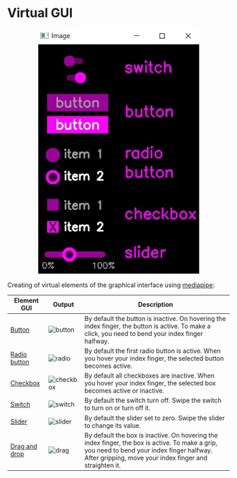 # Virtual GUI

<p align="center">
  <img src="https://github.com/Alekselion/virtual-gui/blob/master/illustrations/elements.jpg" alt="gui">
</p>

Creating of virtual elements of the graphical interface using [mediapipe](https://mediapipe.dev/):

Element GUI | Output | Description
------------|--------|------------
[Button](https://github.com/Alekselion/virtual-gui/blob/master/button.py) | ![button](https://github.com/Alekselion/virtual-gui/blob/master/illustrations/button.gif) | By default the button is inactive. On hovering the index finger, the button is active. To make a click, you need to bend your index finger halfway. 
[Radio button](https://github.com/Alekselion/virtual-gui/blob/master/radioButton.py) | ![radio](https://github.com/Alekselion/virtual-gui/blob/master/illustrations/radio.gif) | By default the first radio button is active. When you hover your index finger, the selected button becomes active.
[Checkbox](https://github.com/Alekselion/virtual-gui/blob/master/checkbox.py) | ![checkbox](https://github.com/Alekselion/virtual-gui/blob/master/illustrations/checkbox.gif) | By default all checkboxes are inactive. When you hover your index finger, the selected box becomes active or inactive.
[Switch](https://github.com/Alekselion/virtual-gui/blob/master/switch.py) | ![switch](https://github.com/Alekselion/virtual-gui/blob/master/illustrations/switch.gif) | By default the switch turn off. Swipe the switch to turn on or turn off it.
[Slider](https://github.com/Alekselion/virtual-gui/blob/master/slider.py) | ![slider](https://github.com/Alekselion/virtual-gui/blob/master/illustrations/slider.gif) | By default the slider set to zero. Swipe the slider to change its value.
[Drag and drop](https://github.com/Alekselion/virtual-gui/blob/master/dragDrop.py) | ![drag](https://github.com/Alekselion/virtual-gui/blob/master/illustrations/drag.gif) | By default the box is inactive. On hovering the index finger, the box is active. To make a grip, you need to bend your index finger halfway. After gripping, move your index finger and straighten it.
